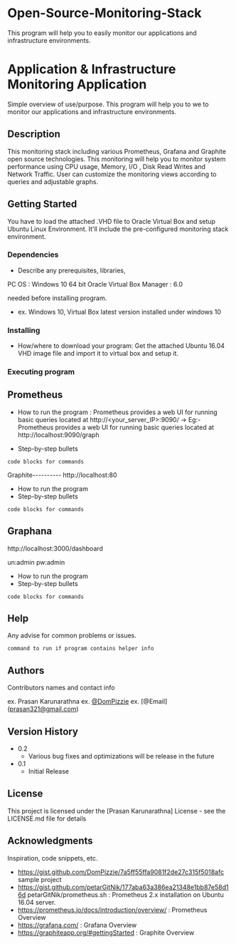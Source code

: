 # Open-Source-Monitoring-Stack
This program will help you to easily monitor our applications and infrastructure environments. 

# Application & Infrastructure Monitoring Application

Simple overview of use/purpose.
This program will help you to we to monitor our applications and infrastructure environments. 

## Description

This monitoring stack including various Prometheus, Grafana and Graphite open source technologies.
This monitoring will help you to monitor system performance using CPU usage, Memory, I/O , Disk Read Writes and Network Traffic.
User can customize the monitoring views according to queries and adjustable graphs.

## Getting Started
You have to load the attached .VHD file to Oracle Virtual Box and setup Ubuntu Linux Environment.
It'll include the pre-configured monitoring stack environment.

### Dependencies

* Describe any prerequisites, libraries, 

PC OS : Windows 10 64 bit
Oracle Virtual Box Manager : 6.0

needed before installing program.
* ex. Windows 10, Virtual Box latest version installed under windows 10

### Installing

* How/where to download your program: Get the attached Ubuntu 16.04 VHD image file and import it to virtual box and setup it. 


### Executing program

Prometheus
----------
* How to run the program : Prometheus provides a web UI for running basic queries located at http://<your_server_IP>:9090/ -> Eg:- Prometheus provides a web UI for running basic queries located at http://localhost:9090/graph

* Step-by-step bullets
```
code blocks for commands
```

Graphite----------
http://localhost:80

* How to run the program
* Step-by-step bullets
```
code blocks for commands
```

Graphana
--------
http://localhost:3000/dashboard

un:admin
pw:admin

* How to run the program
* Step-by-step bullets
```
code blocks for commands
```

## Help

Any advise for common problems or issues.
```
command to run if program contains helper info
```

## Authors

Contributors names and contact info

ex. Prasan Karunarathna 
ex. [@DomPizzie](https://twitter.com/dompizzie)
ex. [@Email] (prasan321@gmail.com)

## Version History

* 0.2
    * Various bug fixes and optimizations will be release in the future
* 0.1
    * Initial Release

## License

This project is licensed under the [Prasan Karunarathna] License - see the LICENSE.md file for details

## Acknowledgments

Inspiration, code snippets, etc.
* https://gist.github.com/DomPizzie/7a5ff55ffa9081f2de27c315f5018afc sample project
* https://gist.github.com/petarGitNik/177aba63a386ea21348e1bb87e58d16d petarGitNik/prometheus.sh  : Prometheus 2.x installation on Ubuntu 16.04 server. 
* https://prometheus.io/docs/introduction/overview/ : Prometheus Overview
* https://grafana.com/ : Grafana Overview
* https://graphiteapp.org/#gettingStarted : Graphite Overview
